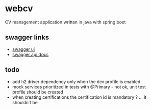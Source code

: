 # webcv
CV management application written in java with spring boot

## swagger links 
 * [swagger ui](http://localhost:8081/swagger-ui.html)
 * [swagger api docs](http://localhost:8081/v2/api-docs)

## todo
  * add h2 driver dependency only when the dev profile is enabled
  * mock services prioritized in tests with @Primary  - not ok,  unit test profile should be created
  * when creating certifications the certification id is mandatory ?  ... it shouldn't be

